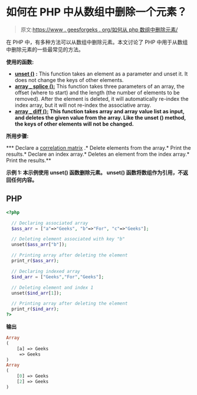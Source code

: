 # 如何在 PHP 中从数组中删除一个元素？

> 原文:[https://www . geesforgeks . org/如何从 php 数组中删除元素/](https://www.geeksforgeeks.org/how-to-delete-an-element-from-an-array-in-php/)

在 PHP 中，有多种方法可以从数组中删除元素。本文讨论了 PHP 中用于从数组中删除元素的一些最常见的方法。

**使用的函数:**

*   [**unset ()**](https://www.geeksforgeeks.org/php-unset-function/) **:** This function takes an element as a parameter and unset it. It does not change the keys of other elements.
*   [**array _ splice ():**](https://www.geeksforgeeks.org/php-array_splice-function/) This function takes three parameters of an array, the offset (where to start) and the length (the number of elements to be removed). After the element is deleted, it will automatically re-index the index array, but it will not re-index the associative array.
*   [**array _ diff ():**](https://www.geeksforgeeks.org/php-array_diff-function/) **This function takes array and array value list as input, and deletes the given value from the array. Like the **unset ()** method, the keys of other elements will not be changed.**

****所用步骤:****

***   Declare a [correlation matrix](https://www.geeksforgeeks.org/associative-arrays-in-php/) .*   Delete elements from the array.*   Print the results.*   Declare an index array.*   Deletes an element from the index array.*   Print the results.**

****示例 1:** 本示例使用 **unset()** 函数删除元素。 **unset()** 函数将数组作为引用，不返回任何内容。**

## **PHP**

```php
<?php

  // Declaring associated array
  $ass_arr = ["a"=>"Geeks", "b"=>"For", "c"=>"Geeks"];

  // Deleting element associated with key "b"
  unset($ass_arr["b"]);

  // Printing array after deleting the element
  print_r($ass_arr);

  // Declaring indexed array
  $ind_arr = ["Geeks","For","Geeks"];

  // Deleting element and index 1
  unset($ind_arr[1]);

  // Printing array after deleting the element
  print_r($ind_arr);
?>
```

****输出****

```php
Array
(
    [a] => Geeks
     => Geeks
)
Array
(
    [0] => Geeks
    [2] => Geeks
)
```